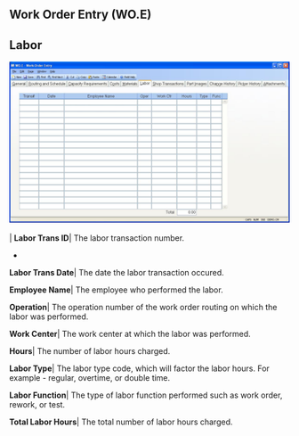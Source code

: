 ## Work Order Entry (WO.E)
<PageHeader />

## Labor

![](./WO-E-6.jpg)

| **Labor Trans ID**|  The labor transaction number.

-  
**Labor Trans Date**|  The date the labor transaction occured.

**Employee Name**|  The employee who performed the labor.

**Operation**|  The operation number of the work order routing on which the
labor was performed.

**Work Center**|  The work center at which the labor was performed.

**Hours**|  The number of labor hours charged.

**Labor Type**|  The labor type code, which will factor the labor hours. For
example - regular, overtime, or double time.

**Labor Function**|  The type of labor function performed such as work order,
rework, or test.

**Total Labor Hours**|  The total number of labor hours charged.


<badge text= "Version 8.10.57 " vertical="middle" />

<PageFooter />
